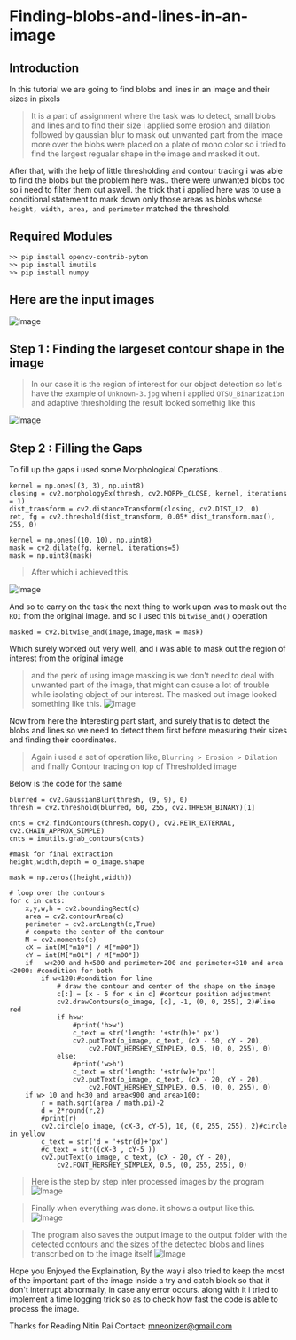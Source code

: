 # Finding-blobs-and-lines-in-an-image
## Introduction
In this tutorial  we are going to find blobs and lines in an image and their sizes in pixels
> It is a part of assignment where the task was to detect,
> small blobs and lines and to find their size
> i applied some erosion and dilation followed by gaussian blur
> to mask out unwanted part from the image
> more over the blobs were placed on a plate of mono color
> so i tried to find the largest regualar shape in the image and masked it out.

After that, with the help of little thresholding and contour tracing i was able to find the
blobs but the problem here was.. there were unwanted blobs too so i need to filter them out aswell.
the trick that i applied here was to use a conditional statement to mark down only those areas as blobs
whose ``height, width, area, and perimeter`` matched the threshold.

## Required Modules
```
>> pip install opencv-contrib-pyton
>> pip install imutils
>> pip install numpy
```

## Here are the input images
![Image](https://github.com/imneonizer/Finding-blobs-and-lines-in-an-image/blob/master/assets/input.png)

## Step 1 : Finding the largeset contour shape in the image
> In our case it is the region of interest for our object detection
so let's have the example of ``Unknown-3.jpg`` 
when i applied ``OTSU_Binarization`` and adaptive thresholding the result looked somethig like this

![Image](https://github.com/imneonizer/Finding-blobs-and-lines-in-an-image/blob/master/assets/gap.png)

## Step 2 : Filling the Gaps
To fill up the gaps i used some Morphological Operations..

```
kernel = np.ones((3, 3), np.uint8) 
closing = cv2.morphologyEx(thresh, cv2.MORPH_CLOSE, kernel, iterations = 1)  
dist_transform = cv2.distanceTransform(closing, cv2.DIST_L2, 0) 
ret, fg = cv2.threshold(dist_transform, 0.05* dist_transform.max(), 255, 0)

kernel = np.ones((10, 10), np.uint8)
mask = cv2.dilate(fg, kernel, iterations=5)
mask = np.uint8(mask)
```
> After which i achieved this.

![Image](https://github.com/imneonizer/Finding-blobs-and-lines-in-an-image/blob/master/assets/gap_filled.png)

And so to carry on the task the next thing to work upon was to mask out the ``ROI`` from the original image.
and so i used this ``bitwise_and()`` operation
```
masked = cv2.bitwise_and(image,image,mask = mask)
```
Which surely worked out very well, and i was able to mask out the region of interest from the original image
> and the perk of using image masking is we don't need to deal with unwanted part of the image,
> that might can cause a lot of trouble while isolating object of our interest.
The masked out image looked something like this.
![Image](https://github.com/imneonizer/Finding-blobs-and-lines-in-an-image/blob/master/output/masked.png)

Now from here the Interesting part start, and surely that is to detect the blobs and lines
so we need to detect them first before measuring their sizes and finding their coordinates.
> Again i used a set of operation like, ``Blurring > Erosion > Dilation`` and finally Contour tracing on top of Thresholded image

Below is the code for the same
```
blurred = cv2.GaussianBlur(thresh, (9, 9), 0)
thresh = cv2.threshold(blurred, 60, 255, cv2.THRESH_BINARY)[1]

cnts = cv2.findContours(thresh.copy(), cv2.RETR_EXTERNAL,
cv2.CHAIN_APPROX_SIMPLE)
cnts = imutils.grab_contours(cnts)

#mask for final extraction
height,width,depth = o_image.shape

mask = np.zeros((height,width))

# loop over the contours
for c in cnts:
	x,y,w,h = cv2.boundingRect(c)
	area = cv2.contourArea(c)
	perimeter = cv2.arcLength(c,True)
	# compute the center of the contour
	M = cv2.moments(c)
	cX = int(M["m10"] / M["m00"])
	cY = int(M["m01"] / M["m00"])
	if   w<200 and h<500 and perimeter>200 and perimeter<310 and area <2000: #condition for both
		if w<120:#condition for line
			# draw the contour and center of the shape on the image
			c[:] = [x - 5 for x in c] #contour position adjustment
			cv2.drawContours(o_image, [c], -1, (0, 0, 255), 2)#line red
			if h>w:
				#print('h>w')
				c_text = str('length: '+str(h)+' px')
				cv2.putText(o_image, c_text, (cX - 50, cY - 20),
					cv2.FONT_HERSHEY_SIMPLEX, 0.5, (0, 0, 255), 0)
			else:
				#print('w>h')
				c_text = str('length: '+str(w)+'px')
				cv2.putText(o_image, c_text, (cX - 20, cY - 20),
					cv2.FONT_HERSHEY_SIMPLEX, 0.5, (0, 0, 255), 0)
	if w> 10 and h<30 and area<900 and area>100:
		r = math.sqrt(area / math.pi)-2
		d = 2*round(r,2)
		#print(r)
		cv2.circle(o_image, (cX-3, cY-5), 10, (0, 255, 255), 2)#circle in yellow
		c_text = str('d = '+str(d)+'px')
		#c_text = str((cX-3 , cY-5 ))
		cv2.putText(o_image, c_text, (cX - 20, cY - 20),
			cv2.FONT_HERSHEY_SIMPLEX, 0.5, (0, 255, 255), 0)
```
> Here is the step by step inter processed images by the program
![Image](https://github.com/imneonizer/Finding-blobs-and-lines-in-an-image/blob/master/assets/masks.png)

> Finally when everything was done. it shows a output like this.
![Image](https://github.com/imneonizer/Finding-blobs-and-lines-in-an-image/blob/master/assets/output.png)

> The program also saves the output image to the output folder with the
> detected contours and the sizes of the detected blobs and lines transcribed on to the image itself
![Image](https://github.com/imneonizer/Finding-blobs-and-lines-in-an-image/blob/master/output/detected_feature.png)

Hope you Enjoyed the Explaination, By the way i also tried to keep the most of the important part of the image inside
a try and catch block so that it don't interrupt abnormally, in case any error occurs.
along with it i tried to implement a time logging trick so as to check how fast the code is able to process the image.

Thanks for Reading
Nitin Rai
Contact: mneonizer@gmail.com
